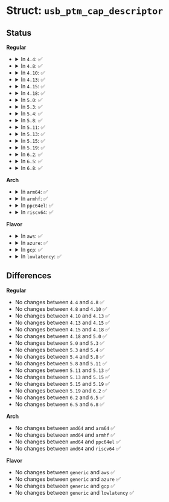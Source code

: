 # Struct: <code>usb_ptm_cap_descriptor</code>

## Status
<b>Regular</b>
<ul>
<li>
<details>
<summary>In <code>4.4</code>: ✅</summary>

```c
struct usb_ptm_cap_descriptor {
    __u8 bLength;
    __u8 bDescriptorType;
    __u8 bDevCapabilityType;
};
```
</details>
</li>
<li>
<details>
<summary>In <code>4.8</code>: ✅</summary>

```c
struct usb_ptm_cap_descriptor {
    __u8 bLength;
    __u8 bDescriptorType;
    __u8 bDevCapabilityType;
};
```
</details>
</li>
<li>
<details>
<summary>In <code>4.10</code>: ✅</summary>

```c
struct usb_ptm_cap_descriptor {
    __u8 bLength;
    __u8 bDescriptorType;
    __u8 bDevCapabilityType;
};
```
</details>
</li>
<li>
<details>
<summary>In <code>4.13</code>: ✅</summary>

```c
struct usb_ptm_cap_descriptor {
    __u8 bLength;
    __u8 bDescriptorType;
    __u8 bDevCapabilityType;
};
```
</details>
</li>
<li>
<details>
<summary>In <code>4.15</code>: ✅</summary>

```c
struct usb_ptm_cap_descriptor {
    __u8 bLength;
    __u8 bDescriptorType;
    __u8 bDevCapabilityType;
};
```
</details>
</li>
<li>
<details>
<summary>In <code>4.18</code>: ✅</summary>

```c
struct usb_ptm_cap_descriptor {
    __u8 bLength;
    __u8 bDescriptorType;
    __u8 bDevCapabilityType;
};
```
</details>
</li>
<li>
<details>
<summary>In <code>5.0</code>: ✅</summary>

```c
struct usb_ptm_cap_descriptor {
    __u8 bLength;
    __u8 bDescriptorType;
    __u8 bDevCapabilityType;
};
```
</details>
</li>
<li>
<details>
<summary>In <code>5.3</code>: ✅</summary>

```c
struct usb_ptm_cap_descriptor {
    __u8 bLength;
    __u8 bDescriptorType;
    __u8 bDevCapabilityType;
};
```
</details>
</li>
<li>
<details>
<summary>In <code>5.4</code>: ✅</summary>

```c
struct usb_ptm_cap_descriptor {
    __u8 bLength;
    __u8 bDescriptorType;
    __u8 bDevCapabilityType;
};
```
</details>
</li>
<li>
<details>
<summary>In <code>5.8</code>: ✅</summary>

```c
struct usb_ptm_cap_descriptor {
    __u8 bLength;
    __u8 bDescriptorType;
    __u8 bDevCapabilityType;
};
```
</details>
</li>
<li>
<details>
<summary>In <code>5.11</code>: ✅</summary>

```c
struct usb_ptm_cap_descriptor {
    __u8 bLength;
    __u8 bDescriptorType;
    __u8 bDevCapabilityType;
};
```
</details>
</li>
<li>
<details>
<summary>In <code>5.13</code>: ✅</summary>

```c
struct usb_ptm_cap_descriptor {
    __u8 bLength;
    __u8 bDescriptorType;
    __u8 bDevCapabilityType;
};
```
</details>
</li>
<li>
<details>
<summary>In <code>5.15</code>: ✅</summary>

```c
struct usb_ptm_cap_descriptor {
    __u8 bLength;
    __u8 bDescriptorType;
    __u8 bDevCapabilityType;
};
```
</details>
</li>
<li>
<details>
<summary>In <code>5.19</code>: ✅</summary>

```c
struct usb_ptm_cap_descriptor {
    __u8 bLength;
    __u8 bDescriptorType;
    __u8 bDevCapabilityType;
};
```
</details>
</li>
<li>
<details>
<summary>In <code>6.2</code>: ✅</summary>

```c
struct usb_ptm_cap_descriptor {
    __u8 bLength;
    __u8 bDescriptorType;
    __u8 bDevCapabilityType;
};
```
</details>
</li>
<li>
<details>
<summary>In <code>6.5</code>: ✅</summary>

```c
struct usb_ptm_cap_descriptor {
    __u8 bLength;
    __u8 bDescriptorType;
    __u8 bDevCapabilityType;
};
```
</details>
</li>
<li>
<details>
<summary>In <code>6.8</code>: ✅</summary>

```c
struct usb_ptm_cap_descriptor {
    __u8 bLength;
    __u8 bDescriptorType;
    __u8 bDevCapabilityType;
};
```
</details>
</li>
</ul>
<b>Arch</b>
<ul>
<li>
<details>
<summary>In <code>arm64</code>: ✅</summary>

```c
struct usb_ptm_cap_descriptor {
    __u8 bLength;
    __u8 bDescriptorType;
    __u8 bDevCapabilityType;
};
```
</details>
</li>
<li>
<details>
<summary>In <code>armhf</code>: ✅</summary>

```c
struct usb_ptm_cap_descriptor {
    __u8 bLength;
    __u8 bDescriptorType;
    __u8 bDevCapabilityType;
};
```
</details>
</li>
<li>
<details>
<summary>In <code>ppc64el</code>: ✅</summary>

```c
struct usb_ptm_cap_descriptor {
    __u8 bLength;
    __u8 bDescriptorType;
    __u8 bDevCapabilityType;
};
```
</details>
</li>
<li>
<details>
<summary>In <code>riscv64</code>: ✅</summary>

```c
struct usb_ptm_cap_descriptor {
    __u8 bLength;
    __u8 bDescriptorType;
    __u8 bDevCapabilityType;
};
```
</details>
</li>
</ul>
<b>Flavor</b>
<ul>
<li>
<details>
<summary>In <code>aws</code>: ✅</summary>

```c
struct usb_ptm_cap_descriptor {
    __u8 bLength;
    __u8 bDescriptorType;
    __u8 bDevCapabilityType;
};
```
</details>
</li>
<li>
<details>
<summary>In <code>azure</code>: ✅</summary>

```c
struct usb_ptm_cap_descriptor {
    __u8 bLength;
    __u8 bDescriptorType;
    __u8 bDevCapabilityType;
};
```
</details>
</li>
<li>
<details>
<summary>In <code>gcp</code>: ✅</summary>

```c
struct usb_ptm_cap_descriptor {
    __u8 bLength;
    __u8 bDescriptorType;
    __u8 bDevCapabilityType;
};
```
</details>
</li>
<li>
<details>
<summary>In <code>lowlatency</code>: ✅</summary>

```c
struct usb_ptm_cap_descriptor {
    __u8 bLength;
    __u8 bDescriptorType;
    __u8 bDevCapabilityType;
};
```
</details>
</li>
</ul>

## Differences
<b>Regular</b>
<ul>
<li>
No changes between <code>4.4</code> and <code>4.8</code> ✅
</li>
<li>
No changes between <code>4.8</code> and <code>4.10</code> ✅
</li>
<li>
No changes between <code>4.10</code> and <code>4.13</code> ✅
</li>
<li>
No changes between <code>4.13</code> and <code>4.15</code> ✅
</li>
<li>
No changes between <code>4.15</code> and <code>4.18</code> ✅
</li>
<li>
No changes between <code>4.18</code> and <code>5.0</code> ✅
</li>
<li>
No changes between <code>5.0</code> and <code>5.3</code> ✅
</li>
<li>
No changes between <code>5.3</code> and <code>5.4</code> ✅
</li>
<li>
No changes between <code>5.4</code> and <code>5.8</code> ✅
</li>
<li>
No changes between <code>5.8</code> and <code>5.11</code> ✅
</li>
<li>
No changes between <code>5.11</code> and <code>5.13</code> ✅
</li>
<li>
No changes between <code>5.13</code> and <code>5.15</code> ✅
</li>
<li>
No changes between <code>5.15</code> and <code>5.19</code> ✅
</li>
<li>
No changes between <code>5.19</code> and <code>6.2</code> ✅
</li>
<li>
No changes between <code>6.2</code> and <code>6.5</code> ✅
</li>
<li>
No changes between <code>6.5</code> and <code>6.8</code> ✅
</li>
</ul>
<b>Arch</b>
<ul>
<li>
No changes between <code>amd64</code> and <code>arm64</code> ✅
</li>
<li>
No changes between <code>amd64</code> and <code>armhf</code> ✅
</li>
<li>
No changes between <code>amd64</code> and <code>ppc64el</code> ✅
</li>
<li>
No changes between <code>amd64</code> and <code>riscv64</code> ✅
</li>
</ul>
<b>Flavor</b>
<ul>
<li>
No changes between <code>generic</code> and <code>aws</code> ✅
</li>
<li>
No changes between <code>generic</code> and <code>azure</code> ✅
</li>
<li>
No changes between <code>generic</code> and <code>gcp</code> ✅
</li>
<li>
No changes between <code>generic</code> and <code>lowlatency</code> ✅
</li>
</ul>
